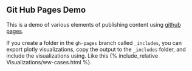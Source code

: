 ## Git Hub Pages Demo ##

This is a demo of various elements of publishing content using [github
pages](https://pages.github.com/).

If you create a folder in the `gh-pages` branch called `_includes`, you can
export plotly visualizations, copy the output to the `_includes` folder,
and include the visualizations using. Like
this {% include_relative Visualizations/ww-cases.html %}.
